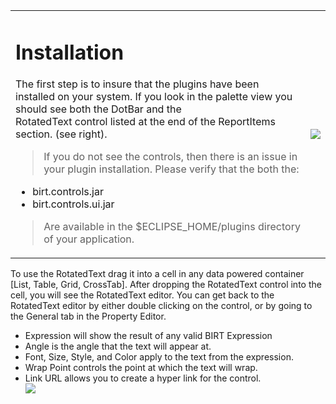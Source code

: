 <table>
<tr>
<blockquote><td valign='top'>
<h1>Installation</h1>
The first step is to insure that the plugins have been installed on your system.  If you look in the palette view you should see both the DotBar and the<br>
RotatedText control listed at the end of the ReportItems section.  (see right).</blockquote>

<blockquote>If you do not see the controls, then there is an issue in your plugin installation.  Please verify that the both the:<br>
</blockquote><ul><li>birt.controls.jar<br>
</li><li>birt.controls.ui.jar<br>
</li></ul><blockquote>Are available in the $ECLIPSE_HOME/plugins directory of your application.<br>
</td>
<td>
<img src='http://svn.codespot.com/a/eclipselabs.org/birt-controls-lib/wiki/usage.attach/palette.png' />
</td>
</tr>
</table></blockquote>

To use the RotatedText drag it into a cell in any data powered container [List, Table, Grid, CrossTab].  After dropping the RotatedText control into the cell, you will see the RotatedText editor.  You can get back to the RotatedText editor by either double clicking on the control, or by going to the General tab in the Property Editor.<p>
<ul><li>Expression will show the result of any valid BIRT Expression<br>
</li><li>Angle is the angle that the text will appear at.<br>
</li><li>Font, Size, Style, and Color apply to the text from the expression.<br>
</li><li>Wrap Point controls the point at which the text will wrap.<br>
</li><li>Link URL allows you to create a hyper link for the control.<br>
<img src='http://svn.codespot.com/a/eclipselabs.org/birt-controls-lib/wiki/rotated.attach/editor.png' /></li></ul>

